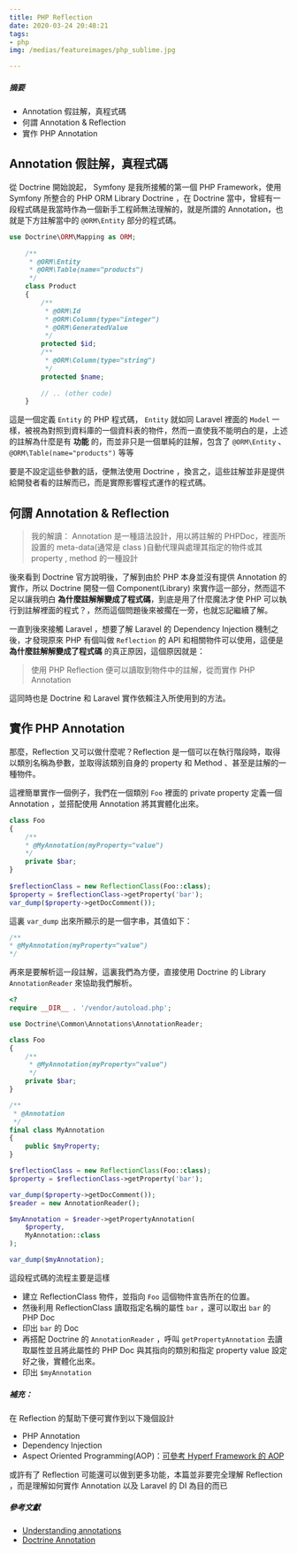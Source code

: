 ```yaml
---
title: PHP Reflection
date: 2020-03-24 20:48:21
tags: 
- php
img: /medias/featureimages/php_sublime.jpg

---
```

##### 摘要

- Annotation 假註解，真程式碼
- 何謂 Annotation & Reflection
- 實作 PHP Annotation

## Annotation 假註解，真程式碼

從 Doctrine 開始說起， Symfony 是我所接觸的第一個 PHP Framework，使用 Symfony  所整合的 PHP ORM Library Doctrine ，在  Doctrine 當中，曾經有一段程式碼是我當時作為一個新手工程師無法理解的，就是所謂的 Annotation，也就是下方註解當中的 `@ORM\Entity` 部分的程式碼。

```php
use Doctrine\ORM\Mapping as ORM;
    
    /**
     * @ORM\Entity
     * @ORM\Table(name="products")
     */
    class Product
    {
        /** 
         * @ORM\Id
         * @ORM\Column(type="integer")
         * @ORM\GeneratedValue
         */
        protected $id;
        /** 
         * @ORM\Column(type="string") 
         */
        protected $name;
    
        // .. (other code)
    }
```

這是一個定義 `Entity` 的 PHP 程式碼， `Entity` 就如同 Laravel 裡面的 `Model` 一樣，被視為對照到資料庫的一個資料表的物件，然而一直使我不能明白的是，上述的註解為什麼是有 **功能** 的，而並非只是一個單純的註解，包含了 `@ORM\Entity` 、 `@ORM\Table(name="products")` 等等

要是不設定這些參數的話，便無法使用 Doctrine ，換言之，這些註解並非是提供給開發者看的註解而已，而是實際影響程式運作的程式碼。

## 何謂 Annotation & Reflection

> 我的解讀： Annotation 是一種語法設計，用以將註解的 PHPDoc，裡面所設置的 meta-data(通常是 class )自動代理與處理其指定的物件或其 property , method 的一種設計

後來看到 Doctrine 官方說明後，了解到由於 PHP 本身並沒有提供 Annotation 的實作，所以 Doctrine 開發一個 Component(Library) 來實作這一部分，然而這不足以讓我明白 **為什麼註解解變成了程式碼**，到底是用了什麼魔法才使 PHP 可以執行到註解裡面的程式？，然而這個問題後來被擱在一旁，也就忘記繼續了解。

一直到後來接觸 Laravel ，想要了解 Laravel 的 Dependency Injection 機制之後，才發現原來 PHP 有個叫做 `Reflection` 的 API 和相關物件可以使用，這便是 **為什麼註解解變成了程式碼** 的真正原因，這個原因就是：

> 使用 PHP Reflection 便可以讀取到物件中的註解，從而實作 PHP Annotation

這同時也是 Doctrine 和 Laravel 實作依賴注入所使用到的方法。

## 實作 PHP Annotation

那麼，Reflection 又可以做什麼呢？Reflection 是一個可以在執行階段時，取得 以類別名稱為參數，並取得該類別自身的 property 和 Method 、甚至是註解的一種物件。

這裡簡單實作一個例子，我們在一個類別 `Foo` 裡面的 private property 定義一個 Annotation ，並搭配使用 Annotation 將其實體化出來。

```php
class Foo
{
    /**
    * @MyAnnotation(myProperty="value")
    */
    private $bar;
}
    
$reflectionClass = new ReflectionClass(Foo::class);
$property = $reflectionClass->getProperty('bar');
var_dump($property->getDocComment());
```

這裏 `var_dump` 出來所顯示的是一個字串，其值如下：

```php
/**
* @MyAnnotation(myProperty="value")
*/
```

再來是要解析這一段註解，這裏我們為方便，直接使用 Doctrine 的 Library `AnnotationReader` 來協助我們解析。

```php
<?
require __DIR__ . '/vendor/autoload.php';

use Doctrine\Common\Annotations\AnnotationReader;

class Foo
{
    /**
     * @MyAnnotation(myProperty="value")
     */
    private $bar;
}

/**
 * @Annotation
 */
final class MyAnnotation
{
    public $myProperty;
}

$reflectionClass = new ReflectionClass(Foo::class);
$property = $reflectionClass->getProperty('bar');

var_dump($property->getDocComment());
$reader = new AnnotationReader();

$myAnnotation = $reader->getPropertyAnnotation(
    $property,
    MyAnnotation::class
);

var_dump($myAnnotation);
```

這段程式碼的流程主要是這樣

- 建立 ReflectionClass 物件，並指向 `Foo` 這個物件宣告所在的位置。
- 然後利用 ReflectionClass 讀取指定名稱的屬性 `bar` ，還可以取出 `bar` 的 PHP Doc
- 印出 `bar` 的 Doc
- 再搭配 Doctrine 的 `AnnotationReader` ，呼叫 `getPropertyAnnotation` 去讀取屬性並且將此屬性的 PHP Doc 與其指向的類別和指定 property value 設定好之後，實體化出來。
- 印出 `$myAnnotation`

##### 補充：

在 Reflection 的幫助下便可實作到以下幾個設計

- PHP Annotation
- Dependency Injection
- Aspect Oriented Programming(AOP)：[可參考 Hyperf Framework 的 AOP](https://hyperf.wiki/#/zh-cn/aop)

或許有了 Reflection 可能還可以做到更多功能，本篇並非要完全理解 Reflection ，而是理解如何實作 Annotation 以及 Laravel 的 DI 為目的而已

##### 參考文獻

- [Understanding annotations](https://php-annotations.readthedocs.io/en/latest/UsingAnnotations.html)
- [Doctrine Annotation](https://www.doctrine-project.org/projects/doctrine-annotations/en/1.6/index.html)
